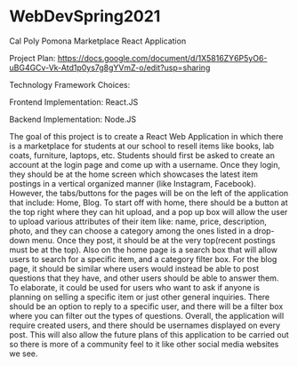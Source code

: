 # WebDevSpring2021
Cal Poly Pomona Marketplace React Application

Project Plan: https://docs.google.com/document/d/1X5816ZY6P5yO6-uBG4GCv-Vk-Atd1p0ys7g8gYVmZ-o/edit?usp=sharing

Technology Framework Choices:

Frontend Implementation: React.JS 

Backend Implementation: Node.JS 


The goal of this project is to create a React Web Application in which there is a marketplace for students at our school to resell items like books, lab coats, furniture, laptops, etc. Students should first be asked to create an account at the login page and come up with a username. Once they login, they should be at the home screen which showcases the latest item postings in a vertical organized manner (like Instagram, Facebook). However, the tabs/buttons for the pages will be on the left of the application that include: Home, Blog. To start off with home, there should be a button at the top right where they can hit upload, and a pop up box will allow the user to upload various attributes of their item like: name, price, description, photo, and they can choose a category among the ones listed in a drop-down menu.  Once they post, it should be at the very top(recent postings must be at the top). Also on the home page is a search box that will allow users to search for a specific item, and a category filter box. For the blog page, it should be similar where users would instead be able to post questions that they have, and other users should be able to answer them. To elaborate, it could be used for users who want to ask if anyone is planning on selling a specific item or just other general inquiries. There should be an option to reply to a specific user, and there will be a filter box where you can filter out the types of questions. Overall, the application will require created users, and there should be usernames displayed on every post. This will also allow the future plans of this application to be carried out so there is more of a community feel to it like other social media websites we see.

